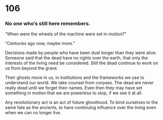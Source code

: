 # 106

### No one who’s still here remembers.

“When were the wheels of the machine were set in motion?”

“Centuries ago now, maybe more.”

Decisions made by people who have been dust longer than they were alive. Someone said that the dead have no rights over the earth, that only the interests of the living need be considered. Still the dead continue to work on us from beyond the grave. 

Their ghosts move in us, in institutions and the frameworks we use to understand our world. We take counsel from corpses. The dead are never really dead until we forget their names. Even then they may have set something in motion that we are powerless to stop, if we see it at all. 

Any revolutionary act is an act of future ghosthood. To bind ourselves to the same fate as the ancients, to have continuing influence over the living even when we can no longer live. 